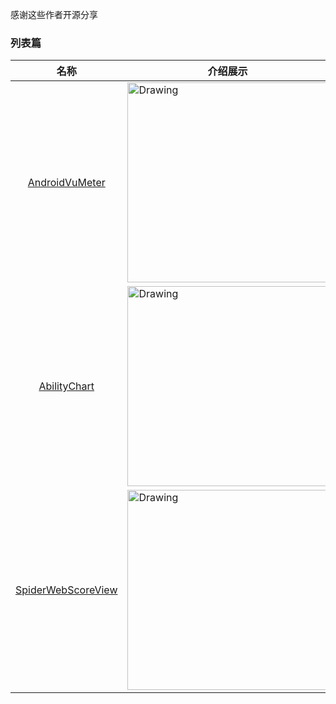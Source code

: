 

感谢这些作者开源分享
### 列表篇
名称  | 介绍展示
:---: | --- 
[AndroidVuMeter](https://github.com/HugoGresse/AndroidVuMeter)  |  <img src="https://github.com/HugoGresse/AndroidVuMeter/raw/master/demo.gif" alt="Drawing" width="320px" />
[AbilityChart](https://github.com/jiefly/AbilityChart)  |  <img src="https://github.com/jiefly/AbilityChart/raw/master/app/GIF_AbilityChart.gif" alt="Drawing" width="320px" />
[SpiderWebScoreView](https://github.com/xiaopansky/SpiderWebScoreView)  |  <img src="https://github.com/xiaopansky/SpiderWebScoreView/raw/master/docs/sample.png" alt="Drawing" width="320px" />
